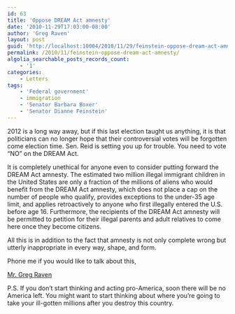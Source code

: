 ```yaml
---
id: 63
title: 'Oppose DREAM Act amnesty'
date: '2010-11-29T17:03:00-08:00'
author: 'Greg Raven'
layout: post
guid: 'http://localhost:10004/2010/11/29/feinstein-oppose-dream-act-amnesty/'
permalink: /2010/11/feinstein-oppose-dream-act-amnesty/
algolia_searchable_posts_records_count:
    - '1'
categories:
    - Letters
tags:
    - 'Federal government'
    - immigration
    - 'Senator Barbara Boxer'
    - 'Senator Dianne Feinstein'
---
```


2012 is a long way away, but if this last election taught us anything, it is that politicians can no longer hope that their controversial votes will be forgotten come election time. Sen. Reid is setting you up for trouble. You need to vote “NO” on the DREAM Act.  
  
It is completely unethical for anyone even to consider putting forward the DREAM Act amnesty. The estimated two million illegal immigrant children in the United States are only a fraction of the millions of aliens who would benefit from the DREAM Act amnesty, which does not place a cap on the number of people who qualify, provides exceptions to the under-35 age limit, and applies retroactively to anyone who first illegally entered the U.S. before age 16. Furthermore, the recipients of the DREAM Act amnesty will be permitted to petition for their illegal parents and adult relatives to come here once they become citizens.

All this is in addition to the fact that amnesty is not only complete wrong but utterly inappropriate in every way, shape, and form.

Phone me if you would like to talk about this,

[Mr. Greg Raven](https://www.gregraven.org/)

P.S. If you don’t start thinking and acting pro-America, soon there will be no America left. You might want to start thinking about where you’re going to take your ill-gotten millions after you destroy this country.
